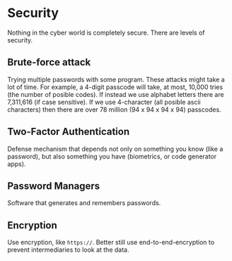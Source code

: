 # Security

Nothing in the cyber world is completely secure. There are levels of security.

## Brute-force attack

Trying multiple passwords with some program. These attacks might take a lot of time. For example, a 4-digit passcode will take, at most, 10,000 tries (the number of posible codes). If instead we use alphabet letters there are 7,311,616 (if case sensitive). If we use 4-character (all posible ascii characters) then there are over 78 million (94 x 94 x 94 x 94) passcodes.

## Two-Factor Authentication

Defense mechanism that depends not only on something you know (like a password), but also something you have (biometrics, or code generator apps).

## Password Managers

Software that generates and remembers passwords.

## Encryption

Use encryption, like `https://`. Better still use end-to-end-encryption to prevent intermediaries to look at the data.
